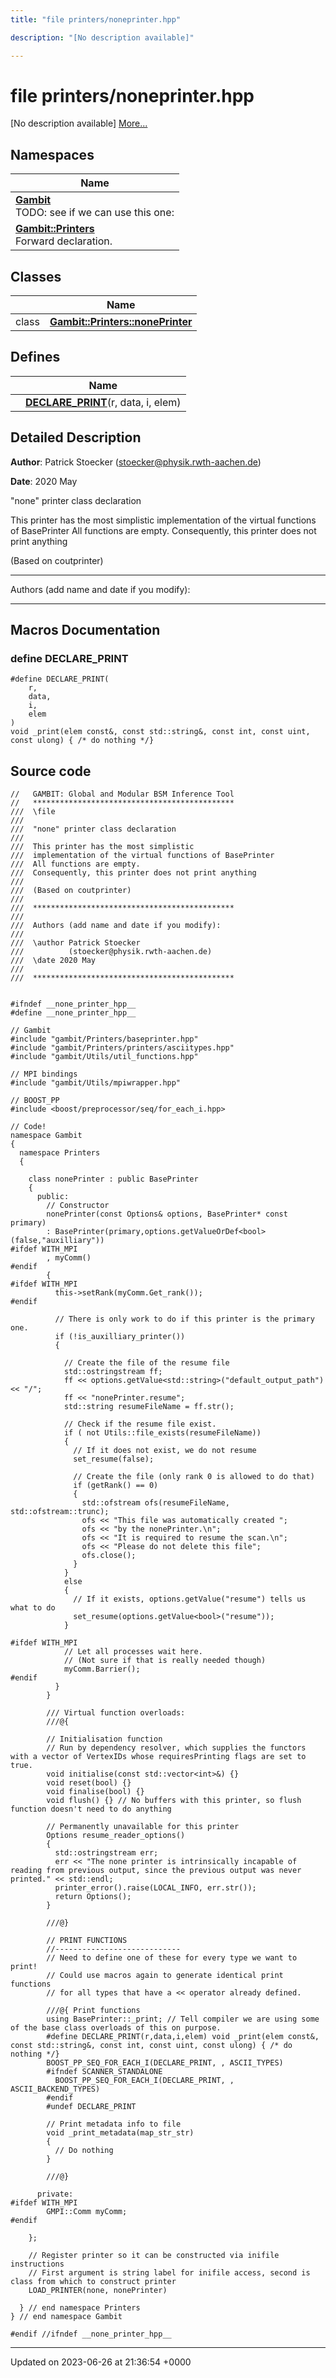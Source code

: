 ```yaml
---
title: "file printers/noneprinter.hpp"

description: "[No description available]"

---
```


# file printers/noneprinter.hpp

[No description available] [More...](#detailed-description)

## Namespaces

| Name           |
| -------------- |
| **[Gambit](/documentation/code/namespaces/namespacegambit/)** <br>TODO: see if we can use this one:  |
| **[Gambit::Printers](/documentation/code/namespaces/namespacegambit_1_1printers/)** <br>Forward declaration.  |

## Classes

|                | Name           |
| -------------- | -------------- |
| class | **[Gambit::Printers::nonePrinter](/documentation/code/classes/classgambit_1_1printers_1_1noneprinter/)**  |

## Defines

|                | Name           |
| -------------- | -------------- |
|  | **[DECLARE_PRINT](/documentation/code/files/noneprinter_8hpp/#define-declare-print)**(r, data, i, elem)  |

## Detailed Description


**Author**: Patrick Stoecker ([stoecker@physik.rwth-aachen.de](mailto:stoecker@physik.rwth-aachen.de)) 

**Date**: 2020 May

"none" printer class declaration

This printer has the most simplistic implementation of the virtual functions of BasePrinter All functions are empty. Consequently, this printer does not print anything

(Based on coutprinter)



------------------

Authors (add name and date if you modify):



------------------




## Macros Documentation

### define DECLARE_PRINT

```
#define DECLARE_PRINT(
    r,
    data,
    i,
    elem
)
void _print(elem const&, const std::string&, const int, const uint, const ulong) { /* do nothing */}
```


## Source code

```
//   GAMBIT: Global and Modular BSM Inference Tool
//   *********************************************
///  \file
///
///  "none" printer class declaration
///
///  This printer has the most simplistic
///  implementation of the virtual functions of BasePrinter
///  All functions are empty.
///  Consequently, this printer does not print anything
///
///  (Based on coutprinter)
///
///  *********************************************
///
///  Authors (add name and date if you modify):
///
///  \author Patrick Stoecker
///          (stoecker@physik.rwth-aachen.de)
///  \date 2020 May
///
///  *********************************************


#ifndef __none_printer_hpp__
#define __none_printer_hpp__

// Gambit
#include "gambit/Printers/baseprinter.hpp"
#include "gambit/Printers/printers/asciitypes.hpp"
#include "gambit/Utils/util_functions.hpp"

// MPI bindings
#include "gambit/Utils/mpiwrapper.hpp"

// BOOST_PP
#include <boost/preprocessor/seq/for_each_i.hpp>

// Code!
namespace Gambit
{
  namespace Printers
  {

    class nonePrinter : public BasePrinter
    {
      public:
        // Constructor
        nonePrinter(const Options& options, BasePrinter* const primary)
        : BasePrinter(primary,options.getValueOrDef<bool>(false,"auxilliary"))
#ifdef WITH_MPI
        , myComm()
#endif
        {
#ifdef WITH_MPI
          this->setRank(myComm.Get_rank());
#endif

          // There is only work to do if this printer is the primary one.
          if (!is_auxilliary_printer())
          {

            // Create the file of the resume file
            std::ostringstream ff;
            ff << options.getValue<std::string>("default_output_path") << "/";
            ff << "nonePrinter.resume";
            std::string resumeFileName = ff.str();

            // Check if the resume file exist.
            if ( not Utils::file_exists(resumeFileName))
            {
              // If it does not exist, we do not resume
              set_resume(false);

              // Create the file (only rank 0 is allowed to do that)
              if (getRank() == 0)
              {
                std::ofstream ofs(resumeFileName, std::ofstream::trunc);
                ofs << "This file was automatically created ";
                ofs << "by the nonePrinter.\n";
                ofs << "It is required to resume the scan.\n";
                ofs << "Please do not delete this file";
                ofs.close();
              }
            }
            else
            {
              // If it exists, options.getValue("resume") tells us what to do
              set_resume(options.getValue<bool>("resume"));
            }

#ifdef WITH_MPI
            // Let all processes wait here.
            // (Not sure if that is really needed though)
            myComm.Barrier();
#endif
          }
        }

        /// Virtual function overloads:
        ///@{

        // Initialisation function
        // Run by dependency resolver, which supplies the functors with a vector of VertexIDs whose requiresPrinting flags are set to true.
        void initialise(const std::vector<int>&) {}
        void reset(bool) {}
        void finalise(bool) {}
        void flush() {} // No buffers with this printer, so flush function doesn't need to do anything

        // Permanently unavailable for this printer
        Options resume_reader_options()
        {
          std::ostringstream err;
          err << "The none printer is intrinsically incapable of reading from previous output, since the previous output was never printed." << std::endl;
          printer_error().raise(LOCAL_INFO, err.str());
          return Options();
        }

        ///@}

        // PRINT FUNCTIONS
        //----------------------------
        // Need to define one of these for every type we want to print!
        // Could use macros again to generate identical print functions
        // for all types that have a << operator already defined.

        ///@{ Print functions
        using BasePrinter::_print; // Tell compiler we are using some of the base class overloads of this on purpose.
        #define DECLARE_PRINT(r,data,i,elem) void _print(elem const&, const std::string&, const int, const uint, const ulong) { /* do nothing */}
        BOOST_PP_SEQ_FOR_EACH_I(DECLARE_PRINT, , ASCII_TYPES)
        #ifndef SCANNER_STANDALONE
          BOOST_PP_SEQ_FOR_EACH_I(DECLARE_PRINT, , ASCII_BACKEND_TYPES)
        #endif
        #undef DECLARE_PRINT

        // Print metadata info to file
        void _print_metadata(map_str_str)
        {
          // Do nothing
        }

        ///@}

      private:
#ifdef WITH_MPI
        GMPI::Comm myComm;
#endif

    };

    // Register printer so it can be constructed via inifile instructions
    // First argument is string label for inifile access, second is class from which to construct printer
    LOAD_PRINTER(none, nonePrinter)

  } // end namespace Printers
} // end namespace Gambit

#endif //ifndef __none_printer_hpp__
```


-------------------------------

Updated on 2023-06-26 at 21:36:54 +0000
